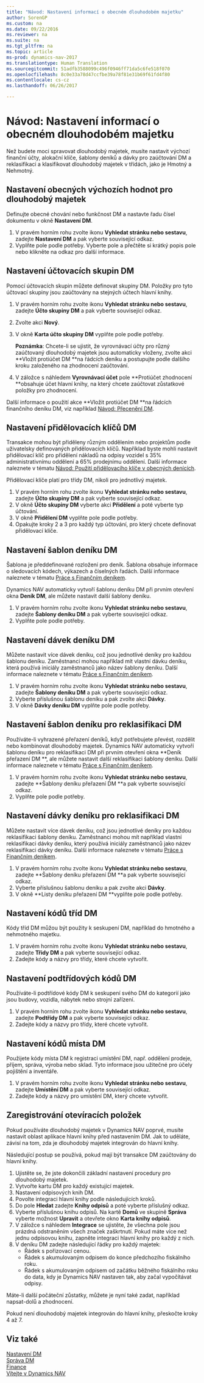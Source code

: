 ```yaml
---
title: "Návod: Nastavení informací o obecném dlouhodobém majetku"
author: SorenGP
ms.custom: na
ms.date: 09/22/2016
ms.reviewer: na
ms.suite: na
ms.tgt_pltfrm: na
ms.topic: article
ms-prod: dynamics-nav-2017
ms.translationtype: Human Translation
ms.sourcegitcommit: 51adfb3588099c496f0946ff71da5c6fe518f070
ms.openlocfilehash: 8c0e33a78d47ccfbe39a78f81e31b69f61fd4f80
ms.contentlocale: cs-cz
ms.lasthandoff: 06/26/2017

---
```


# <a name="how-to-set-up-general-fixed-assets-information"></a>Návod: Nastavení informací o obecném dlouhodobém majetku
Než budete moci spravovat dlouhodobý majetek, musíte nastavit výchozí finanční účty, alokační klíče, šablony deníků a dávky pro zaúčtování DM a reklasifikaci a klasifikovat dlouhodobý majetek v třídách, jako je Hmotný a Nehmotný.

## <a name="to-set-up-general-default-values-for-fixed-assets"></a>Nastavení obecných výchozích hodnot pro dlouhodobý majetek
Definujte obecné chování nebo funkčnost DM a nastavte řadu čísel dokumentu v okně **Nastavení DM**.

1. V pravém horním rohu zvolte ikonu **Vyhledat stránku nebo sestavu**, zadejte **Nastavení DM** a pak vyberte související odkaz.  
2. Vyplňte pole podle potřeby. Vyberte pole a přečtěte si krátký popis pole nebo klikněte na odkaz pro další informace.

## <a name="to-set-up-fixed-asset-posting-groups"></a>Nastavení účtovacích skupin DM  
Pomocí účtovacích skupin můžete definovat skupiny DM. Položky pro tyto účtovací skupiny jsou zaúčtovány na stejných účtech hlavní knihy.  
1. V pravém horním rohu zvolte ikonu **Vyhledat stránku nebo sestavu**, zadejte **Účto skupiny DM** a pak vyberte související odkaz.  
2. Zvolte akci **Nový**.
3. V okně **Karta účto skupiny DM** vyplňte pole podle potřeby.

    **Poznámka**: Chcete-li se ujistit, že vyrovnávací účty pro různý zaúčtovaný dlouhodobý majetek jsou automaticky vloženy, zvolte akci **Vložit protiúčet DM **na řádcích deníku a postupujte podle dalšího kroku založeného na zhodnocení zaúčtování.
4. V záložce s náhledem **Vyrovnávací účet** pole **Protiúčet zhodnocení **obsahuje účet hlavní knihy, na který chcete zaúčtovat zůstatkové položky pro zhodnocení.

Další informace o použití akce **Vložit protiúčet DM **na řádcích finančního deníku DM, viz například [Návod: Přecenění DM](fa-how-revalue.md).

## <a name="to-set-up-fixed-asset-allocation-keys"></a>Nastavení přidělovacích klíčů DM  
Transakce mohou být přiděleny různým oddělením nebo projektům podle uživatelsky definovaných přidělovacích klíčů. Například byste mohli nastavit přidělovací klíč pro přidělení nákladů na odpisy vozidel s 35% administrativnímu oddělení a 65% prodejnímu oddělení. Další informace naleznete v tématu [Návod: Použití přidělovacího klíče v obecných denících](ui-how-use-allocation-keys-general-journals.md).

Přidělovací klíče platí pro třídy DM, nikoli pro jednotlivý majetek.  
1. V pravém horním rohu zvolte ikonu **Vyhledat stránku nebo sestavu**, zadejte **Účto skupiny DM** a pak vyberte související odkaz.  
2. V okně **Účto skupiny DM** vyberte akci **Přidělení** a poté vyberte typ účtování.
3. V okně **Přidělení DM** vyplňte pole podle potřeby.
4. Opakujte kroky 2 a 3 pro každý typ účtování, pro který chcete definovat přidělovací klíče.

## <a name="to-set-up-fixed-asset-journal-templates"></a>Nastavení šablon deníku DM  
Šablona je předdefinované rozložení pro deník. Šablona obsahuje informace o sledovacích kódech, výkazech a číselných řadách. Další informace naleznete v tématu [Práce s Finančním deníkem](ui-work-general-journals.md).

Dynamics NAV automaticky vytvoří šablonu deníku DM při prvním otevření okna **Deník DM**, ale můžete nastavit další šablony deníku.  
1. V pravém horním rohu zvolte ikonu **Vyhledat stránku nebo sestavu**, zadejte **Šablony deníku DM** a pak vyberte související odkaz.  
2. Vyplňte pole podle potřeby.

## <a name="to-set-up-fixed-asset-journal-batches"></a>Nastavení dávek deníku DM
Můžete nastavit více dávek deníku, což jsou jednotlivé deníky pro každou šablonu deníku. Zaměstnanci mohou například mít vlastní dávku deníku, která používá iniciály zaměstnanců jako název šablony deníku. Další informace naleznete v tématu [Práce s Finančním deníkem](ui-work-general-journals.md).  
1. V pravém horním rohu zvolte ikonu **Vyhledat stránku nebo sestavu**, zadejte **Šablony deníku DM** a pak vyberte související odkaz.  
2. Vyberte příslušnou šablonu deníku a pak zvolte akci **Dávky**.
3. V okně **Dávky deníku DM** vyplňte pole podle potřeby.

## <a name="to-set-up-fixed-asset-reclassification-journal-templates"></a>Nastavení šablon deníku pro reklasifikaci DM  
Používáte-li vyhrazené přeřazení deníků, když potřebujete převést, rozdělit nebo kombinovat dlouhodobý majetek. Dynamics NAV automaticky vytvoří šablonu deníku pro reklasifikaci DM při prvním otevření okna **Deník přeřazení DM **, ale můžete nastavit další reklasifikaci šablony deníku. Další informace naleznete v tématu [Práce s Finančním deníkem](ui-work-general-journals.md).  
1. V pravém horním rohu zvolte ikonu **Vyhledat stránku nebo sestavu**, zadejte **Šablony deníku přeřazení DM **a pak vyberte související odkaz.  
2. Vyplňte pole podle potřeby.

## <a name="to-set-up-fixed-asset-reclassification-journal-batches"></a>Nastavení dávky deníku pro reklasifikaci DM  
Můžete nastavit více dávek deníku, což jsou jednotlivé deníky pro každou reklasifikaci šablony deníku. Zaměstnanci mohou mít například vlastní reklasifikaci dávky deníku, který používá iniciály zaměstnanců jako název reklasifikaci dávky deníku. Další informace naleznete v tématu [Práce s Finančním deníkem](ui-work-general-journals.md).
1. V pravém horním rohu zvolte ikonu **Vyhledat stránku nebo sestavu**, zadejte **Šablony deníku přeřazení DM **a pak vyberte související odkaz.  
2. Vyberte příslušnou šablonu deníku a pak zvolte akci **Dávky**.
3. V okně **Listy deníku přeřazení DM **vyplňte pole podle potřeby.

## <a name="to-set-up-fixed-asset-class-codes"></a>Nastavení kódů tříd DM  
Kódy tříd DM můžou být použity k seskupení DM, například do hmotného a nehmotného majetku.
1. V pravém horním rohu zvolte ikonu **Vyhledat stránku nebo sestavu**, zadejte **Třidy DM** a pak vyberte související odkaz.
2. Zadejte kódy a názvy pro třídy, které chcete vytvořit.

## <a name="to-set-up-fixed-asset-subclass-codes"></a>Nastavení podtřídových kódů DM
Používáte-li podtřídové kódy DM k seskupení svého DM do kategorií jako jsou budovy, vozidla, nábytek nebo strojní zařízení.  
1. V pravém horním rohu zvolte ikonu **Vyhledat stránku nebo sestavu**, zadejte **Podtřídy DM** a pak vyberte související odkaz.
2. Zadejte kódy a názvy pro třídy, které chcete vytvořit.

## <a name="to-set-up-fixed-asset-location-codes"></a>Nastavení kódů místa DM
Použijete kódy místa DM k registraci umístění DM, např. oddělení prodeje, příjem, správa, výroba nebo sklad. Tyto informace jsou užitečné pro účely pojištění a inventáře.
1. V pravém horním rohu zvolte ikonu **Vyhledat stránku nebo sestavu**, zadejte **Umístění DM** a pak vyberte související odkaz.
2. Zadejte kódy a názvy pro umístění DM, který chcete vytvořit.

## <a name="to-register-opening-entries"></a>Zaregistrování otevíracích položek  
Pokud používáte dlouhodobý majetek v Dynamics NAV poprvé, musíte nastavit oblast aplikace hlavní knihy před nastavením DM. Jak to uděláte, závisí na tom, zda je dlouhodobý majetek integrován do hlavní knihy.  

 Následující postup se používá, pokud mají být transakce DM zaúčtovány do hlavní knihy.  

1. Ujistěte se, že jste dokončili základní nastavení procedury pro dlouhodobý majetek.  
2. Vytvořte kartu DM pro každý existující majetek.  
3. Nastavení odpisových knih DM.  
4. Povolte integraci hlavní knihy podle následujících kroků.
5. Do pole **Hledat** zadejte **Knihy odpisů** a poté vyberte příslušný odkaz.  
6. Vyberte příslušnou knihu odpisů. Na kartě **Domů** ve skupině **Správa** vyberte možnost **Upravit** a otevřete okno **Karta knihy odpisů**.
7. V záložce s náhledem **Integrace** se ujistěte, že všechna pole jsou prázdná odstraněním všech značek zaškrtnutí. Pokud máte více než jednu odpisovou knihu, zapněte integraci hlavní knihy pro každý z nich.  
8. V deníku DM zadejte následující řádky pro každý majetek:
    - Řádek s pořizovací cenou.
    - Řádek s akumulovaným odpisem do konce předchozího fiskálního roku.
    - Řádek s akumulovaným odpisem od začátku běžného fiskálního roku do data, kdy je Dynamics NAV nastaven tak, aby začal vypočítávat odpisy.

Máte-li další počáteční zůstatky, můžete je nyní také zadat, například napsat\-dolů a zhodnocení.  

Pokud není dlouhodobý majetek integrován do hlavní knihy, přeskočte kroky 4 až 7.

## <a name="see-also"></a>Viz také
[Nastavení DM](fa-setup.md)  
[Správa DM](fa-manage.md)  
[Finance](finance-setup.md)  
[Vítejte v Dynamics NAV](across-get-started.md)

